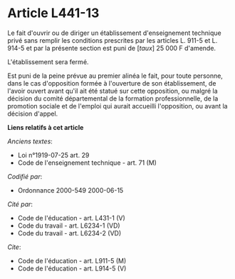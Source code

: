 # Article L441-13

Le fait d'ouvrir ou de diriger un établissement d'enseignement technique privé sans remplir les conditions prescrites par les
articles L. 911-5 et L. 914-5 et par la présente section est puni de [*taux*] 25 000 F d'amende.

L'établissement sera fermé.

Est puni de la peine prévue au premier alinéa le fait, pour toute personne, dans le cas d'opposition formée à l'ouverture de
son établissement, de l'avoir ouvert avant qu'il ait été statué sur cette opposition, ou malgré la décision du comité
départemental de la formation professionnelle, de la promotion sociale et de l'emploi qui aurait accueilli l'opposition, ou
avant la décision d'appel.

**Liens relatifs à cet article**

_Anciens textes_:

  - Loi n°1919-07-25 art. 29
  - Code de l'enseignement technique - art. 71 (M)

_Codifié par_:

  - Ordonnance 2000-549 2000-06-15

_Cité par_:

  - Code de l'éducation - art. L431-1 (V)
  - Code du travail - art. L6234-1 (VD)
  - Code du travail - art. L6234-2 (VD)

_Cite_:

  - Code de l'éducation - art. L911-5 (M)
  - Code de l'éducation - art. L914-5 (V)
